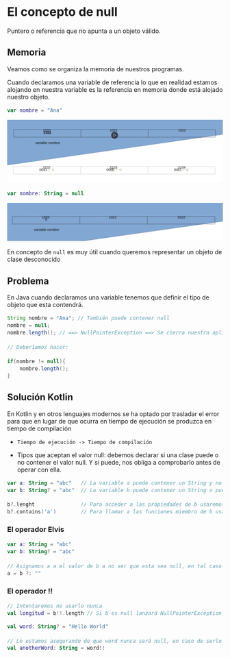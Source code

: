 # El concepto de null

Puntero o referencia que no apunta a un objeto válido. 

## Memoria

Veamos como se organiza la memoria de nuestros programas. 

Cuando declaramos una variable de referencia lo que en realidad estamos alojando en nuestra
variable es la referencia en memoria donde está alojado nuestro objeto. 

`````kotlin
var nombre = "Ana"
`````

<img src="../../images/memoria.png" width="600px"/>

````kotlin
var nombre: String = null
````

<img src="../../images/memoria-null.png" width="600px"/>

En concepto de ``null`` es muy útil cuando queremos representar un objeto de clase desconocido

## Problema 

En Java cuando declaramos una variable tenemos que definir el tipo de objeto que esta contendrá. 

````java
String nombre = "Ana"; // También puede contener null
nombre = null;
nombre.length(); // ==> NullPointerException ==> Se cierra nuestra aplicación android

// Deberíamos hacer:

if(nombre != null){
    nombre.length();
}
````

## Solución Kotlin

En Kotlin y en otros lenguajes modernos se ha optado por trasladar el error para que en lugar de
que ocurra en tiempo de ejecución se produzca en tiempo de compilación

* `Tiempo de ejecución -> Tiempo de compilación`

* Tipos que aceptan el valor null: debemos declarar si una clase puede o no contener el valor
null. Y si puede, nos obliga a comprobarlo antes de operar con ella. 

````kotlin
var a: String = "abc"   // La variable a puede contener un String y no puede contener null
var b: String? = "abc"  // La variable b puede contener un String o puede contener null

b?.lenght               // Para acceder a las propiedades de b usaremos una llamada segura
b?.contains('a')        // Para llamar a las funciones miembro de b usaremos una llamada segura
````
### El operador Elvis

````kotlin
var a: String = "abc"
var b: String? = "abc"

// Asignamos a a el valor de b a no ser que esta sea null, en tal caso le asignamos un String vacío
a = b ?: "" 
````

### El operador !!


````kotlin
// Intentaremos no usarlo nunca
val longitud = b!!.length // Si b es null lanzará NullPointerException
````

````kotlin
val word: String? = "Hello World"

// Le estamos asegurando de que word nunca será null, en caso de serlo => NullPointerException
val anotherWord: String = word!! 
````












